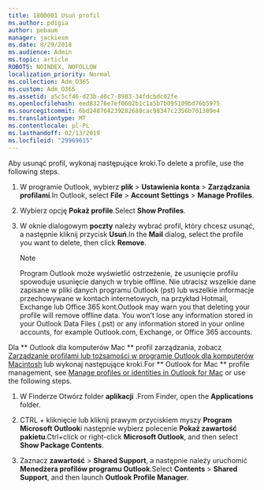 ```yaml
---
title: 1800001 Usuń profil
ms.author: pdigia
author: pebaum
manager: jackiesm
ms.date: 8/29/2018
ms.audience: Admin
ms.topic: article
ROBOTS: NOINDEX, NOFOLLOW
localization_priority: Normal
ms.collection: Adm_O365
ms.custom: Adm_O365
ms.assetid: a5c5cf46-d23b-40c7-8983-34fdcbdc02fe
ms.openlocfilehash: eed83276e7ef0602b1c1a5b7b095109bd76b5975
ms.sourcegitcommit: 6bd248764239282688cac98347c2356b701389e4
ms.translationtype: MT
ms.contentlocale: pl-PL
ms.lasthandoff: 02/13/2019
ms.locfileid: "29969615"
---
```

<span data-ttu-id="4cb52-102">Aby usunąć profil, wykonaj następujące kroki.</span><span class="sxs-lookup"><span data-stu-id="4cb52-102">To delete a profile, use the following steps.</span></span>
  
1. <span data-ttu-id="4cb52-103">W programie Outlook, wybierz **plik** \> **Ustawienia konta** \> **Zarządzania profilami**.</span><span class="sxs-lookup"><span data-stu-id="4cb52-103">In Outlook, select **File** \> **Account Settings** \> **Manage Profiles**.</span></span>
    
2. <span data-ttu-id="4cb52-104">Wybierz opcję **Pokaż profile**.</span><span class="sxs-lookup"><span data-stu-id="4cb52-104">Select **Show Profiles**.</span></span>
    
3. <span data-ttu-id="4cb52-105">W oknie dialogowym **poczty** należy wybrać profil, który chcesz usunąć, a następnie kliknij przycisk **Usuń**.</span><span class="sxs-lookup"><span data-stu-id="4cb52-105">In the **Mail** dialog, select the profile you want to delete, then click **Remove**.</span></span>
    
    > [!NOTE]
    > <span data-ttu-id="4cb52-p101">Program Outlook może wyświetlić ostrzeżenie, że usunięcie profilu spowoduje usunięcie danych w trybie offline. Nie utracisz wszelkie dane zapisane w pliki danych programu Outlook (pst) lub wszelkie informacje przechowywane w kontach internetowych, na przykład Hotmail, Exchange lub Office 365 kont.</span><span class="sxs-lookup"><span data-stu-id="4cb52-p101">Outlook may warn you that deleting your profile will remove offline data. You won't lose any information stored in your Outlook Data Files (.pst) or any information stored in your online accounts, for example Outlook.com, Exchange, or Office 365 accounts.</span></span> 
  
<span data-ttu-id="4cb52-108">Dla \*\* Outlook dla komputerów Mac \*\* profil zarządzania, zobacz [Zarządzanie profilami lub tożsamości w programie Outlook dla komputerów Macintosh](https://support.office.com/article/fed2a955-74df-4a24-bef6-78a426958c4c.aspx) lub wykonaj następujące kroki.</span><span class="sxs-lookup"><span data-stu-id="4cb52-108">For \*\* Outlook for Mac \*\* profile management, see [Manage profiles or identities in Outlook for Mac](https://support.office.com/article/fed2a955-74df-4a24-bef6-78a426958c4c.aspx) or use the following steps.</span></span> 
  
1. <span data-ttu-id="4cb52-109">W Finderze Otwórz folder **aplikacji** .</span><span class="sxs-lookup"><span data-stu-id="4cb52-109">From Finder, open the **Applications** folder.</span></span> 
    
2. <span data-ttu-id="4cb52-110">CTRL + kliknięcie lub kliknij prawym przyciskiem myszy **Program Microsoft Outlook**i następnie wybierz polecenie **Pokaż zawartość pakietu**.</span><span class="sxs-lookup"><span data-stu-id="4cb52-110">Ctrl+click or right-click **Microsoft Outlook**, and then select **Show Package Contents**.</span></span>
    
3. <span data-ttu-id="4cb52-111">Zaznacz **zawartość** \> **Shared Support**, a następnie należy uruchomić **Menedżera profilów programu Outlook**.</span><span class="sxs-lookup"><span data-stu-id="4cb52-111">Select **Contents** \> **Shared Support**, and then launch **Outlook Profile Manager**.</span></span>
    

